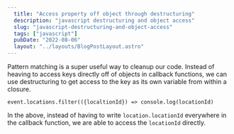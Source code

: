 ```yaml
---
  title: "Access property off object through destructuring"
  description: "javascript destructuring and object access"
  slug: "javascript-destructuring-and-object-access"
  tags: ["javascript"]
  pubDate: "2022-08-06"
  layout: "../layouts/BlogPostLayout.astro"
---
```


Pattern matching is a super useful way to cleanup our code. Instead of heaving to access keys directly off of objects in callback functions, we can use destructuring to get access to the key as its own variable from within a closure.

```
event.locations.filter(({localtionId}) => console.log(locationId)
```

In the above, instead of having to write `location.locationId` everywhere in the callback function, we are able to access the `locationId` directly.

